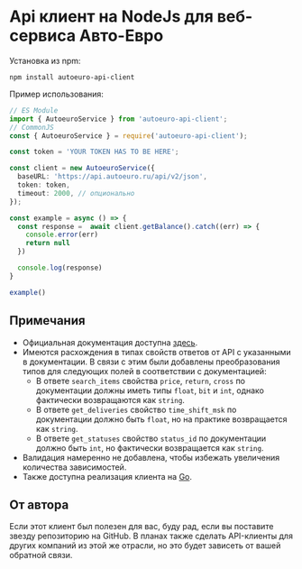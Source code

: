 # Api клиент на NodeJs для веб-сервиса Авто-Евро

Установка из npm:
```shell
npm install autoeuro-api-client
```

Пример использования:
```ts --пример использования
// ES Module
import { AutoeuroService } from 'autoeuro-api-client';
// CommonJS
const { AutoeuroService } = require('autoeuro-api-client');

const token = 'YOUR TOKEN HAS TO BE HERE';

const client = new AutoeuroService({
  baseURL: 'https://api.autoeuro.ru/api/v2/json',
  token: token,
  timeout: 2000, // опционально
});

const example = async () => {
  const response =  await client.getBalance().catch((err) => {
    console.error(err)
    return null
  })

  console.log(response)
}

example()
```

## Примечания
- Официальная документация доступна [здесь](https://api.autoeuro.ru/doc/v2).
- Имеются расхождения в типах свойств ответов от API с указанными в документации. В связи с этим были добавлены преобразования типов для следующих полей в соответствии с документацией:
  - В ответе `search_items` свойства `price`, `return`, `cross` по документации должны иметь типы `float`, `bit` и `int`, однако фактически возвращаются как `string`.
  - В ответе `get_deliveries` свойство `time_shift_msk` по документации должно быть `float`, но на практике возвращается как `string`.
  - В ответе `get_statuses` свойство `status_id` по документации должно быть `int`, но фактически возвращается как `string`.
- Валидация намеренно не добавлена, чтобы избежать увеличения количества зависимостей.
- Также доступна реализация клиента на [Go](https://github.com/LX4777/autoeuro-go-api-client).

## От автора
Если этот клиент был полезен для вас, буду рад, если вы поставите звезду репозиторию на GitHub. В планах также сделать API-клиенты для других компаний из этой же отрасли, но это будет зависеть от вашей обратной связи.
